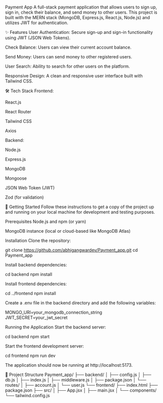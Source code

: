 Payment App
A full-stack payment application that allows users to sign up, sign in, check their balance, and send money to other users. This project is built with the MERN stack (MongoDB, Express.js, React.js, Node.js) and utilizes JWT for authentication.

✨ Features
User Authentication: Secure sign-up and sign-in functionality using JWT (JSON Web Tokens).

Check Balance: Users can view their current account balance.

Send Money: Users can send money to other registered users.

User Search: Ability to search for other users on the platform.

Responsive Design: A clean and responsive user interface built with Tailwind CSS.

🛠️ Tech Stack
Frontend:

React.js

React Router

Tailwind CSS

Axios

Backend:

Node.js

Express.js

MongoDB

Mongoose

JSON Web Token (JWT)

Zod (for validation)

🚀 Getting Started
Follow these instructions to get a copy of the project up and running on your local machine for development and testing purposes.

Prerequisites
Node.js and npm (or yarn)

MongoDB instance (local or cloud-based like MongoDB Atlas)

Installation
Clone the repository:

git clone https://github.com/abhigangwardev/Payment_app.git
cd Payment_app

Install backend dependencies:

cd backend
npm install

Install frontend dependencies:

cd ../frontend
npm install

Create a .env file in the backend directory and add the following variables:

MONGO_URI=your_mongodb_connection_string
JWT_SECRET=your_jwt_secret

Running the Application
Start the backend server:

cd backend
npm start

Start the frontend development server:

cd frontend
npm run dev

The application should now be running at http://localhost:5173.

📂 Project Structure
Payment_app/
├── backend/
│   ├── config.js
│   ├── db.js
│   ├── index.js
│   ├── middleware.js
│   ├── package.json
│   └── routes/
│       ├── account.js
│       └── user.js
└── frontend/
    ├── index.html
    ├── package.json
    ├── src/
    │   ├── App.jsx
    │   ├── main.jsx
    │   └── components/
    └── tailwind.config.js
